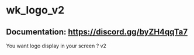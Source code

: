 # wk_logo_v2

## Documentation: https://discord.gg/byZH4qqTa7


You want logo display in your screen ? v2
